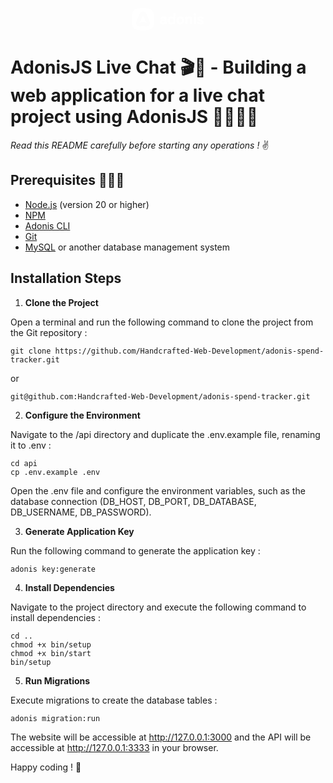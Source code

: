 <p align="center"><svg width="116" height="36" fill="none" xmlns="http://www.w3.org/2000/svg"><path fill-rule="evenodd" clip-rule="evenodd" d="M18 36C3.48268 36 0 32.5173 0 18 0 3.48269 3.48268 0 18 0c14.5173 0 18 3.48269 18 18 0 14.5173-3.4827 18-18 18zM12.9043 8.90834L7.25865 21.7393c-.25662.6233-.47658 1.4297-.47658 2.1263 0 3.1894 2.23626 5.4257 5.42563 5.4257 1.0452 0 1.9131-.2746 2.7956-.5538l.0007-.0003c.9125-.2888 1.8406-.5824 2.996-.5824 1.1689 0 2.0748.291 2.9697.5786l.0003.0001c.8732.2806 1.736.5578 2.8222.5578 3.1894 0 5.4257-2.2363 5.4257-5.4257 0-.6966-.22-1.503-.4765-2.1263L23.0958 8.90834C22.1425 6.74541 20.3096 5.5723 18 5.5723c-2.3096 0-4.1426 1.17311-5.0957 3.33604zm-.4766 14.84736L18 11.1447l5.499 12.611c-1.5764-.7699-3.556-1.1365-5.499-1.1365-2.0163 0-3.9226.3666-5.5723 1.1365zm53.38 1.8142c.2232-.1674.4092-.3348.558-.5022V26.1h3.4596V7.96497h-3.4596v6.72393c-.1488-.1674-.3348-.3348-.558-.5022-.2046-.1674-.4464-.3069-.7254-.4185-.2604-.1302-.558-.2325-.8928-.3069-.3162-.0744-.6324-.1116-.9486-.1116-.9114 0-1.7205.1767-2.4273.5301-.7068.3348-1.302.7998-1.7856 1.395-.4836.5952-.8556 1.2834-1.116 2.0646-.2418.7812-.3627 1.6275-.3627 2.5389 0 .8928.1209 1.7391.3627 2.5389.2604.7812.6324 1.4694 1.116 2.0646.4836.5952 1.0788 1.0602 1.7856 1.395.7068.3348 1.5159.5022 2.4273.5022.3162 0 .6324-.0372.9486-.1116.3348-.0744.6324-.1674.8928-.279.279-.1302.5208-.2697.7254-.4185zm-.3906-8.7885c.4278.2604.744.6045.9486 1.0323v4.1013c-.2046.4278-.5208.7812-.9486 1.0602-.4278.2604-.9021.3906-1.4229.3906-.465 0-.8835-.0837-1.2555-.2511-.372-.186-.6882-.4278-.9486-.7254-.2418-.3162-.4371-.6882-.5859-1.116-.1302-.4278-.1953-.8928-.1953-1.395s.0651-.9672.1953-1.395c.1488-.4278.3441-.7905.5859-1.0881.2604-.3162.5766-.5673.9486-.7533.372-.186.7905-.279 1.2555-.279.5208 0 .9951.1395 1.4229.4185zm-12.7725 8.649V26.1h3.3201v-7.9515c0-1.5066-.4557-2.6784-1.3671-3.5154-.9114-.8556-2.2041-1.2834-3.8781-1.2834-.7068 0-1.3578.1023-1.953.3069-.5952.2046-1.1253.4929-1.5903.8649-.4464.3534-.8184.7719-1.116 1.2555-.279.4836-.465 1.0044-.558 1.5624h3.2922c.1302-.372.3441-.6603.6417-.8649.2976-.2046.6975-.3069 1.1997-.3069.6882 0 1.1904.186 1.5066.558.3348.372.5022.8277.5022 1.3671v.9207c-.2604-.186-.6603-.3534-1.1997-.5022s-1.0788-.2232-1.6182-.2232c-.6882 0-1.3299.1023-1.9251.3069-.5766.186-1.0881.4557-1.5345.8091-.4278.3348-.7626.7533-1.0044 1.2555-.2418.4836-.3627 1.023-.3627 1.6182 0 .651.1209 1.2276.3627 1.7298.2418.5022.5673.93.9765 1.2834.4278.3348.9207.5952 1.4787.7812.558.1674 1.1532.2511 1.7856.2511.6882 0 1.3113-.093 1.8693-.279.5766-.2046.9672-.4092 1.1718-.6138zm-.3069-4.0734c.1488.1302.2511.279.3069.4464v.9207c-.0558.1674-.1581.3162-.3069.4464-.1488.1302-.3255.2418-.5301.3348s-.4278.1674-.6696.2232c-.2418.0372-.4836.0558-.7254.0558-.279 0-.5487-.0279-.8091-.0837-.2604-.0558-.5022-.1488-.7254-.279-.2046-.1302-.372-.2883-.5022-.4743-.1116-.186-.1674-.4185-.1674-.6975 0-.2604.0558-.4836.1674-.6696.1302-.2046.2976-.372.5022-.5022.2232-.1302.465-.2232.7254-.279.2604-.0558.5301-.0837.8091-.0837.2418 0 .4836.0279.7254.0837.2418.0372.465.1116.6696.2232.2046.093.3813.2046.5301.3348zm31.4804-1.4787c0 .9486-.1488 1.8228-.4464 2.6226-.2976.7998-.7162 1.488-1.2556 2.0646-.5207.5766-1.1624 1.023-1.925 1.3392-.744.3162-1.5717.4743-2.4831.4743-.9114 0-1.7485-.1581-2.511-.4743-.7441-.3162-1.3857-.7626-1.9251-1.3392-.5208-.5766-.93-1.2648-1.2276-2.0646-.2976-.7998-.4464-1.674-.4464-2.6226 0-.9672.1488-1.8414.4464-2.6226.2976-.7998.7068-1.488 1.2276-2.0646.5394-.5952 1.181-1.0509 1.9251-1.3671.7625-.3162 1.5996-.4743 2.511-.4743.9114 0 1.7391.1581 2.4831.4743.7626.3162 1.4043.7719 1.925 1.3671.5394.5766.958 1.2648 1.2556 2.0646.2976.7812.4464 1.6554.4464 2.6226zm-3.4317 0c0-.5208-.0558-1.0044-.1674-1.4508-.1116-.4464-.2883-.8277-.5301-1.1439-.2232-.3162-.5022-.558-.837-.7254-.3348-.186-.7162-.279-1.1439-.279-.4278 0-.8092.093-1.1439.279-.3348.1674-.6232.4092-.8649.7254-.2232.3162-.3906.6975-.5022 1.1439-.1116.4464-.1675.93-.1675 1.4508s.0559 1.0044.1675 1.4508c.1116.4278.279.7998.5022 1.116.2417.3162.5301.5673.8649.7533.3347.186.7161.279 1.1439.279.4277 0 .8091-.093 1.1439-.279.3348-.186.6138-.4371.837-.7533.2418-.3162.4185-.6882.5301-1.116.1116-.4464.1674-.93.1674-1.4508zm8.6834-6.2496h-3.4596V26.1h3.4596v-7.8957c.0558-.279.1581-.5208.3069-.7254.1488-.2232.3255-.4092.5301-.558.2046-.1488.4278-.2604.6696-.3348.2418-.0744.4929-.1116.7533-.1116.6882 0 1.1997.2046 1.5345.6138s.5022.9393.5022 1.5903V26.1h3.4596v-8.1468c0-1.3764-.3813-2.4831-1.1439-3.3201-.7626-.8556-1.8507-1.2834-3.2643-1.2834-.7068 0-1.3578.1395-1.953.4185-.5952.279-1.0602.6138-1.395 1.0044v-1.1439zM99.2221 26.1V13.6287h3.4599V26.1h-3.4599zm3.7949-16.0704c0 .5952-.205 1.0788-.614 1.4508-.409.3534-.893.5301-1.451.5301-.539 0-1.0138-.1767-1.423-.5301-.4092-.372-.6138-.8556-.6138-1.4508 0-.57663.2046-1.04163.6138-1.39503.4092-.372.884-.558 1.423-.558.558 0 1.042.186 1.451.558.409.3534.614.8184.614 1.39503zm5.62 13.392c-.372-.2232-.623-.5673-.753-1.0323h-3.432c.093.6324.288 1.1997.586 1.7019.316.4836.716.9021 1.199 1.2555.484.3348 1.042.5859 1.674.7533.633.186 1.33.279 2.093.279.707 0 1.376-.093 2.009-.279.632-.186 1.172-.4464 1.618-.7812.465-.3534.828-.7812 1.088-1.2834.26-.5022.391-1.0695.391-1.7019 0-.9486-.279-1.7205-.837-2.3157-.558-.5952-1.386-1.0323-2.483-1.3113l-2.567-.5859c-.391-.093-.679-.2139-.865-.3627-.168-.1674-.251-.372-.251-.6138 0-.3906.167-.6789.502-.8649.353-.2046.735-.3069 1.144-.3069.576 0 1.014.1209 1.311.3627.316.2232.53.5115.642.8649h3.264c-.186-1.1904-.716-2.1297-1.59-2.8179-.874-.6882-2.093-1.0323-3.655-1.0323-.707 0-1.367.1023-1.981.3069-.595.186-1.116.4557-1.562.8091-.447.3534-.8.7812-1.061 1.2834-.241.4836-.362 1.0323-.362 1.6461 0 1.0602.297 1.86.893 2.3994.613.5208 1.395.8928 2.343 1.116l2.511.558c.428.1116.735.2511.921.4185.204.1488.307.3627.307.6417 0 .2046-.047.3906-.14.558-.074.1488-.186.2697-.335.3627-.148.093-.334.1674-.558.2232-.223.0558-.465.0837-.725.0837-.521 0-.967-.1116-1.339-.3348z" fill="#FFFFFF"></path></svg></p>

# AdonisJS Live Chat 🎬🎥 - Building a web application for a live chat project using AdonisJS 👩‍💻🧑‍💻

_Read this README carefully before starting any operations !_ ✌️

## Prerequisites 👨🏼‍🏫

- [Node.js](https://nodejs.org/) (version 20 or higher)
- [NPM](https://www.npmjs.com/)
- [Adonis CLI](https://adonisjs.com/)
- [Git](https://git-scm.com/)
- [MySQL](https://www.mysql.com/) or another database management system

## Installation Steps

1. **Clone the Project**

Open a terminal and run the following command to clone the project from the Git repository :

   ```shell
   git clone https://github.com/Handcrafted-Web-Development/adonis-spend-tracker.git
   ```
or
   ```shell
   git@github.com:Handcrafted-Web-Development/adonis-spend-tracker.git
   ```

2. **Configure the Environment**

Navigate to the /api directory and duplicate the .env.example file, renaming it to .env :

   ```shell
   cd api
   cp .env.example .env
   ```
Open the .env file and configure the environment variables, such as the database connection (DB_HOST, DB_PORT, DB_DATABASE, DB_USERNAME, DB_PASSWORD).

3. **Generate Application Key**

Run the following command to generate the application key :

   ```shell
   adonis key:generate
   ```

4. **Install Dependencies**

Navigate to the project directory and execute the following command to install dependencies :

   ```shell
   cd ..
   chmod +x bin/setup
   chmod +x bin/start
   bin/setup
   ```

5. **Run Migrations**

Execute migrations to create the database tables :

   ```shell
   adonis migration:run
   ```

The website will be accessible at http://127.0.0.1:3000 and the API will be accessible at http://127.0.0.1:3333 in your browser.

Happy coding ! 🚀